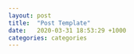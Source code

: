 ```yaml
---
layout: post
title:  "Post Template"
date:   2020-03-31 18:53:29 +1000
categories: categories
---
```

